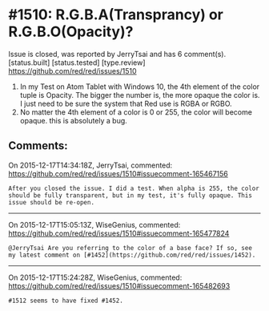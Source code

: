 
#1510: R.G.B.A(Transprancy) or R.G.B.O(Opacity)? 
================================================================================
Issue is closed, was reported by JerryTsai and has 6 comment(s).
[status.built] [status.tested] [type.review]
<https://github.com/red/red/issues/1510>

1. In my Test on Atom Tablet with Windows 10, the 4th element of the color tuple is Opacity. The bigger the number is, the more opaque the color is. I just need to be sure the system that Red use is RGBA or RGBO.
2. No matter the 4th element of a color is 0 or 255, the color will become opaque. this is absolutely a bug.



Comments:
--------------------------------------------------------------------------------

On 2015-12-17T14:34:18Z, JerryTsai, commented:
<https://github.com/red/red/issues/1510#issuecomment-165467156>

    After you closed the issue. I did a test. When alpha is 255, the color should be fully transparent, but in my test, it's fully opaque. This issue should be re-open.

--------------------------------------------------------------------------------

On 2015-12-17T15:05:13Z, WiseGenius, commented:
<https://github.com/red/red/issues/1510#issuecomment-165477824>

    @JerryTsai Are you referring to the color of a base face? If so, see my latest comment on [#1452](https://github.com/red/red/issues/1452).

--------------------------------------------------------------------------------

On 2015-12-17T15:24:28Z, WiseGenius, commented:
<https://github.com/red/red/issues/1510#issuecomment-165482693>

    #1512 seems to have fixed #1452.

